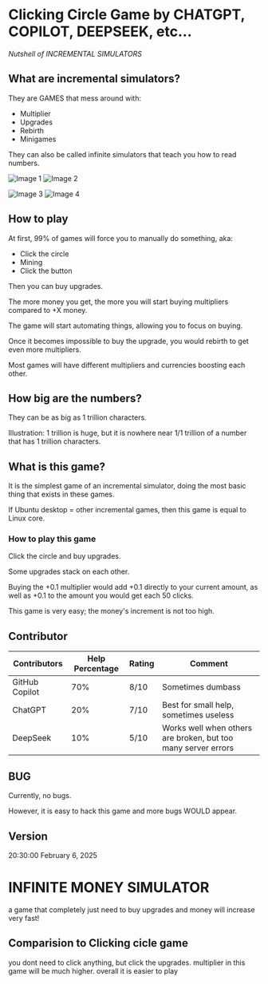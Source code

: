 # Clicking Circle Game by CHATGPT, COPILOT, DEEPSEEK, etc...

*Nutshell of INCREMENTAL SIMULATORS*

## What are incremental simulators?

They are GAMES that mess around with:
- Multiplier
- Upgrades
- Rebirth
- Minigames

They can also be called infinite simulators that teach you how to read numbers.

![Image 1](https://raw.githubusercontent.com/wikiepeidia/wikiepeidia.github.io/refs/heads/main/photo/RobloxScreenShot20250121_141949984.png)
![Image 2](https://raw.githubusercontent.com/wikiepeidia/wikiepeidia.github.io/refs/heads/main/photo/RobloxScreenShot20250121_141956169.png)

![Image 3](https://raw.githubusercontent.com/wikiepeidia/wikiepeidia.github.io/refs/heads/main/photo/PhotoGrid_1580030426532.jpg)
![Image 4](https://raw.githubusercontent.com/wikiepeidia/wikiepeidia.github.io/refs/heads/main/photo/Screenshot_2020-01-17-21-57-04-10.png)

## How to play

At first, 99% of games will force you to manually do something, aka:
- Click the circle
- Mining
- Click the button

Then you can buy upgrades.

The more money you get, the more you will start buying multipliers compared to +X money.

The game will start automating things, allowing you to focus on buying.

Once it becomes impossible to buy the upgrade, you would rebirth to get even more multipliers.

Most games will have different multipliers and currencies boosting each other.

## How big are the numbers?

They can be as big as 1 trillion characters.

Illustration: 1 trillion is huge, but it is nowhere near 1/1 trillion of a number that has 1 trillion characters.

## What is this game?

It is the simplest game of an incremental simulator, doing the most basic thing that exists in these games.

If Ubuntu desktop = other incremental games, then this game is equal to Linux core.

### How to play this game

Click the circle and buy upgrades.

Some upgrades stack on each other.

Buying the +0.1 multiplier would add +0.1 directly to your current amount, as well as +0.1 to the amount you would get each 50 clicks.

This game is very easy; the money's increment is not too high.

## Contributor

| Contributors      | Help Percentage | Rating | Comment                                            |
|-------------------|-----------------|--------|----------------------------------------------------|
| GitHub Copilot    | 70%             | 8/10   | Sometimes dumbass                                 |
| ChatGPT           | 20%             | 7/10   | Best for small help, sometimes useless             |
| DeepSeek          | 10%             | 5/10   | Works well when others are broken, but too many server errors |

## BUG

Currently, no bugs.

However, it is easy to hack this game and more bugs WOULD appear.

## Version

20:30:00 February 6, 2025

# INFINITE MONEY SIMULATOR

a game that completely just need to buy upgrades and money will increase very fast!

## Comparision to Clicking cicle game

you dont need to click anything, but click the upgrades. multiplier in this game will be much higher. overall it is easier to play
